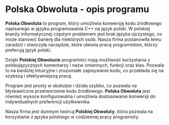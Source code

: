# Polska Obwoluta - opis programu

**Polska Obwoluta** to program, który umożliwia konwersję kodu źródłowego napisanego w języku programowania C++ na język polski. W polskiej branży informatycznej częstym problemem jest brak języka ojczystego, co może stanowić barierę dla niektórych osób. Nasza firma postanowiła temu zaradzić i stworzyła narzędzie, które ułatwia pracę programistom, którzy preferują język polski.

Dzięki **Polskiej Obwolucie** programiści mają możliwość korzystania z polskojęzycznych komentarzy i nazw zmiennych, funkcji oraz klas. Pozwala to na bardziej intuicyjne i zrozumiałe zapisywanie kodu, co przekłada się na szybszą i efektywniejszą pracę.

Program jest prosty w obsłudze i działa szybko, co pozwala na błyskawiczne przetworzenie kodu źródłowego. **Polska Obwoluta** jest również wysoce konfigurowalna i umożliwia dostosowanie konwersji do indywidualnych preferencji użytkownika.

Nasza firma jest dumnym twórcą **Polskiej Obwoluty**, która pozwala na korzystanie z języka polskiego w codziennej pracy programisty.
